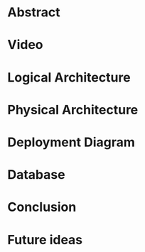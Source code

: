 <!DOCTYPE html>
<html>
    <head>
      <meta charset="utf=8">
    </head>
    <body>
    <h1>Abstract</h1>
    <h1>Video</h1>
    <h1>Logical Architecture</h1>
    <h1>Physical Architecture</h1> 
    <h1>Deployment Diagram</h1>
    <h1>Database</h1>
    <h1>Conclusion</h1>
    <h1>Future ideas</h1>
    <body>
</html>
